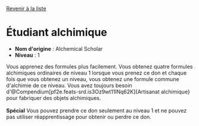 [Revenir à la liste](..)

# Étudiant alchimique

 * **Nom d'origine** : Alchemical Scholar
 * **Niveau** : 1


<p><span id="ctl00_MainContent_DetailedOutput">Vous apprenez des formules plus facilement. Vous obtenez quatre formules alchimiques ordinaires de niveau  1 lorsque vous prenez ce don et chaque fois que  vous obtenez un niveau, vous obtenez une formule commune d'alchimie de ce niveau. Vous avez toujours besoin d'@Compendium[pf2e.feats-srd.is3Oz9wt11lNq62K]{Artisanat alchimique} pour fabriquer des objets alchimiques.<br><br><strong>Spécial</strong> Vous pouvez prendre ce don seulement au niveau 1 et ne pouvez pas utiliser réapprentissage pour obtenir ou perdre ce don.&nbsp;</span></p>